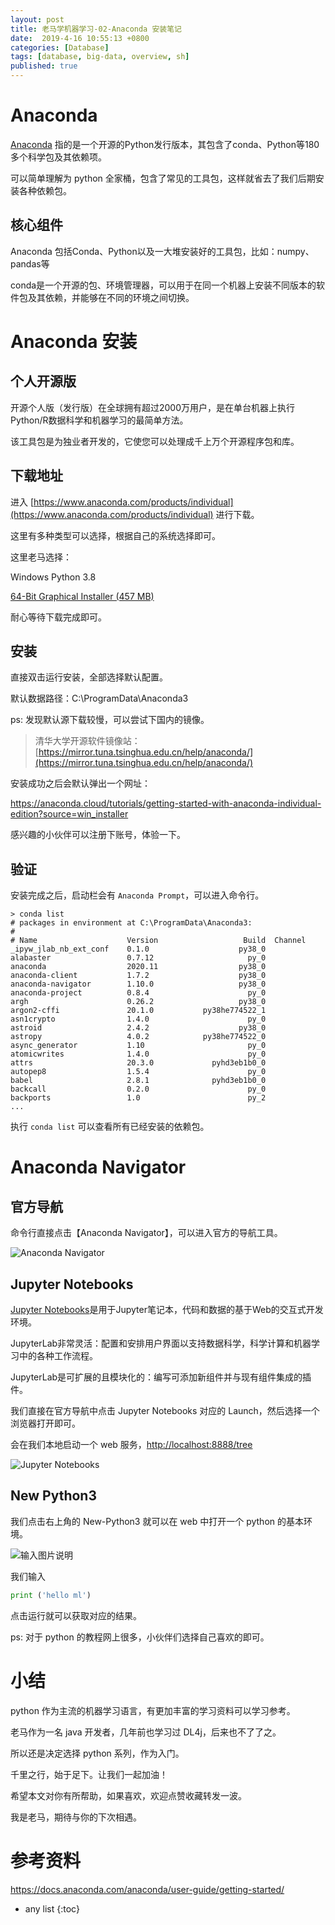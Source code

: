 ```yaml
---
layout: post
title: 老马学机器学习-02-Anaconda 安装笔记
date:  2019-4-16 10:55:13 +0800
categories: [Database]
tags: [database, big-data, overview, sh]
published: true
---
```


# Anaconda

[Anaconda](https://www.anaconda.com) 指的是一个开源的Python发行版本，其包含了conda、Python等180多个科学包及其依赖项。

可以简单理解为 python 全家桶，包含了常见的工具包，这样就省去了我们后期安装各种依赖包。

## 核心组件

Anaconda 包括Conda、Python以及一大堆安装好的工具包，比如：numpy、pandas等

conda是一个开源的包、环境管理器，可以用于在同一个机器上安装不同版本的软件包及其依赖，并能够在不同的环境之间切换。

# Anaconda 安装

## 个人开源版

开源个人版（发行版）在全球拥有超过2000万用户，是在单台机器上执行Python/R数据科学和机器学习的最简单方法。 

该工具包是为独业者开发的，它使您可以处理成千上万个开源程序包和库。

## 下载地址

进入 [https://www.anaconda.com/products/individual](https://www.anaconda.com/products/individual) 进行下载。

这里有多种类型可以选择，根据自己的系统选择即可。

这里老马选择：

Windows Python 3.8

[64-Bit Graphical Installer (457 MB)](https://repo.anaconda.com/archive/Anaconda3-2020.11-Windows-x86_64.exe)

耐心等待下载完成即可。

## 安装

直接双击运行安装，全部选择默认配置。

默认数据路径：C:\ProgramData\Anaconda3

ps: 发现默认源下载较慢，可以尝试下国内的镜像。

> 清华大学开源软件镜像站：[https://mirror.tuna.tsinghua.edu.cn/help/anaconda/](https://mirror.tuna.tsinghua.edu.cn/help/anaconda/)

安装成功之后会默认弹出一个网址：

https://anaconda.cloud/tutorials/getting-started-with-anaconda-individual-edition?source=win_installer

感兴趣的小伙伴可以注册下账号，体验一下。

## 验证

安装完成之后，启动栏会有 `Anaconda Prompt`，可以进入命令行。

```
> conda list
# packages in environment at C:\ProgramData\Anaconda3:
#
# Name                    Version                   Build  Channel
_ipyw_jlab_nb_ext_conf    0.1.0                    py38_0
alabaster                 0.7.12                     py_0
anaconda                  2020.11                  py38_0
anaconda-client           1.7.2                    py38_0
anaconda-navigator        1.10.0                   py38_0
anaconda-project          0.8.4                      py_0
argh                      0.26.2                   py38_0
argon2-cffi               20.1.0           py38he774522_1
asn1crypto                1.4.0                      py_0
astroid                   2.4.2                    py38_0
astropy                   4.0.2            py38he774522_0
async_generator           1.10                       py_0
atomicwrites              1.4.0                      py_0
attrs                     20.3.0             pyhd3eb1b0_0
autopep8                  1.5.4                      py_0
babel                     2.8.1              pyhd3eb1b0_0
backcall                  0.2.0                      py_0
backports                 1.0                        py_2
...
```

执行 `conda list` 可以查看所有已经安装的依赖包。

# Anaconda Navigator

## 官方导航

命令行直接点击【Anaconda Navigator】，可以进入官方的导航工具。

![Anaconda Navigator](https://images.gitee.com/uploads/images/2021/0411/194500_3fbaae80_508704.png)

## Jupyter Notebooks

[Jupyter Notebooks](https://jupyter.org/)是用于Jupyter笔记本，代码和数据的基于Web的交互式开发环境。 

JupyterLab非常灵活：配置和安排用户界面以支持数据科学，科学计算和机器学习中的各种工作流程。 

JupyterLab是可扩展的且模块化的：编写可添加新组件并与现有组件集成的插件。

我们直接在官方导航中点击 Jupyter Notebooks 对应的 Launch，然后选择一个浏览器打开即可。

会在我们本地启动一个 web 服务，[http://localhost:8888/tree](http://localhost:8888/tree) 

![Jupyter Notebooks](https://images.gitee.com/uploads/images/2021/0411/195248_d0111b3c_508704.png)

## New Python3

我们点击右上角的 New-Python3 就可以在 web 中打开一个 python 的基本环境。

![输入图片说明](https://images.gitee.com/uploads/images/2021/0411/200521_d74b4629_508704.png "python3-run.png")

我们输入 

```py
print ('hello ml')
```

点击运行就可以获取对应的结果。

ps: 对于 python 的教程网上很多，小伙伴们选择自己喜欢的即可。

# 小结

python 作为主流的机器学习语言，有更加丰富的学习资料可以学习参考。

老马作为一名 java 开发者，几年前也学习过 DL4j，后来也不了了之。

所以还是决定选择 python 系列，作为入门。

千里之行，始于足下。让我们一起加油！

希望本文对你有所帮助，如果喜欢，欢迎点赞收藏转发一波。

我是老马，期待与你的下次相遇。

# 参考资料

https://docs.anaconda.com/anaconda/user-guide/getting-started/

* any list
{:toc}